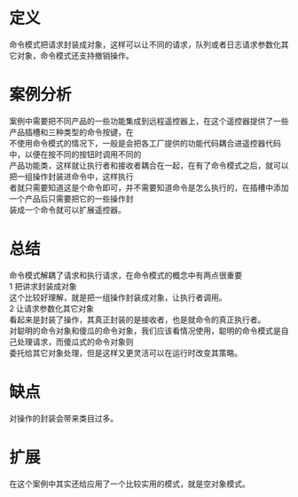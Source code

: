 # 定义
命令模式把请求封装成对象，这样可以让不同的请求，队列或者日志请求参数化其它对象，命令模式还支持撤销操作。  

# 案例分析
案例中需要把不同产品的一些功能集成到远程遥控器上，在这个遥控器提供了一些产品插槽和三种类型的命令按键，在  
不使用命令模式的情况下，一般是会把各工厂提供的功能代码耦合进遥控器代码中，以便在按不同的按钮时调用不同的  
产品功能类，这样就让执行者和接收者耦合在一起，在有了命令模式之后，就可以把一组操作封装进命令中，这样执行  
者就只需要知道这是个命令即可，并不需要知道命令是怎么执行的，在插槽中添加一个产品后只需要把它的一些操作封  
装成一个命令就可以扩展遥控器。  

# 总结  
命令模式解耦了请求和执行请求，在命令模式的概念中有两点很重要  
1 把讲求封装成对象  
   这个比较好理解，就是把一组操作封装成对象，让执行者调用。  
2 让请求参数化其它对象  
   看起来是封装了操作，其真正封装的是接收者，也是就命令的真正执行者。  
对聪明的命令对象和傻瓜的命令对象，我们应该看情况使用，聪明的命令模式是自己处理请求，而傻瓜式的命令对象则  
委托给其它对象处理，但是这样又更灵活可以在运行时改变其策略。  

# 缺点  
   对操作的封装会带来类目过多。  

# 扩展  
在这个案例中其实还给应用了一个比较实用的模式，就是空对象模式。  


